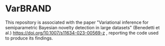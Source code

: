 # VarBRAND

This repository is associated with the paper "Variational inference for semiparametric Bayesian novelty detection in large datasets" (Benedetti et al.)  https://doi.org/10.1007/s11634-023-00569-z , reporting the code used to produce its findings.
